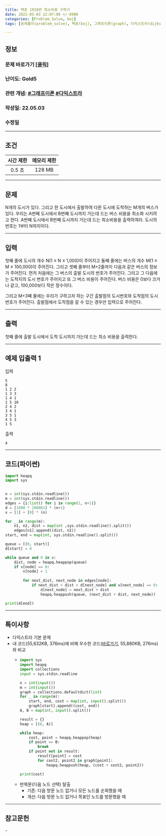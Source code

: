 ```yaml
---
title: 백준 1916번 최소비용 구하기
date: 2022-05-03 22:07:00 +/-0900
categories: [Problem_Solve, boj]
tags: [문제풀이(problem_solve), 백준(boj), 그래프이론(graph), 다익스트라(dijkstra)]

---
```

## 정보
### 문제 바로가기 [[클릭](https://www.acmicpc.net/problem/1916)]
### 난이도: Gold5
### 관련 개념: [#그래프이론](https://www.acmicpc.net/problemset?sort=ac_desc&algo=7) [#다익스트라](https://www.acmicpc.net/problemset?sort=ac_desc&algo=22)
### 작성일: 22.05.03
### 수정일

---
## 조건

시간 제한|메모리 제한
:---:|:---:
0.5 초|128 MB

---
## 문제
N개의 도시가 있다. 그리고 한 도시에서 출발하여 다른 도시에 도착하는 M개의 버스가 있다. 우리는 A번째 도시에서 B번째 도시까지 가는데 드는 버스 비용을 최소화 시키려고 한다. A번째 도시에서 B번째 도시까지 가는데 드는 최소비용을 출력하여라. 도시의 번호는 1부터 N까지이다.

---
## 입력
첫째 줄에 도시의 개수 N(1 ≤ N ≤ 1,000)이 주어지고 둘째 줄에는 버스의 개수 M(1 ≤ M ≤ 100,000)이 주어진다. 그리고 셋째 줄부터 M+2줄까지 다음과 같은 버스의 정보가 주어진다. 먼저 처음에는 그 버스의 출발 도시의 번호가 주어진다. 그리고 그 다음에는 도착지의 도시 번호가 주어지고 또 그 버스 비용이 주어진다. 버스 비용은 0보다 크거나 같고, 100,000보다 작은 정수이다.

그리고 M+3째 줄에는 우리가 구하고자 하는 구간 출발점의 도시번호와 도착점의 도시번호가 주어진다. 출발점에서 도착점을 갈 수 있는 경우만 입력으로 주어진다.

---
## 출력
첫째 줄에 출발 도시에서 도착 도시까지 가는데 드는 최소 비용을 출력한다.

---
## 예제 입출력 1
입력
```
5
8
1 2 2
1 3 3
1 4 1
1 5 10
2 4 2
3 4 1
3 5 1
4 5 3
1 5
```

출력
```
4
```

---
## 코드(파이썬)
```python
import heapq
import sys

                
n = int(sys.stdin.readline())
m = int(sys.stdin.readline())
edges = {i:list() for i in range(1, n+1)}
d = [1000 * 200001] * (n+1)
v = [1] + [0] * (n)

for _ in range(m):
    n1, n2, dist = map(int ,sys.stdin.readline().split())
    edges[n1].append((dist, n2))
start, end = map(int, sys.stdin.readline().split())

queue = [(0, start)]
d[start] = 0

while queue and 0 in v:
    dist, node = heapq.heappop(queue)
    if v[node] == 0:
        v[node] = 1
    
        for next_dist, next_node in edges[node]:
            if next_dist + dist < d[next_node] and v[next_node] == 0:
                d[next_node] = next_dist + dist
                heapq.heappush(queue, (next_dist + dist, next_node))

print(d[end])

```

---
## 특이사항
- 다익스트라 기본 문제
- 내 코드(55,632KB, 376ms)에 비해 우수한 코드([바로가기](https://www.acmicpc.net/source/42475094), 55,880KB, 276ms)와 비교
  - ```python
    import sys
    import heapq
    import collections
    input = sys.stdin.readline

    n = int(input())
    m = int(input())
    graph = collections.defaultdict(list)
    for _ in range(m):
        start, end, cost = map(int, input().split())
        graph[start].append((cost, end))
    A, B = map(int, input().split())

    result = {}
    heap = [(0, A)]

    while heap:
        cost, point = heapq.heappop(heap)
        if point == B:
            break
        if point not in result:
            result[point] = cost
            for cost2, point2 in graph[point]:
                heapq.heappush(heap, (cost + cost2, point2))

    print(cost)
    ```
  - 반복문(다음 노드 선택) 탈출
    - 기존: 다음 방문 노드 없거나 모든 노드를 순회했을 때
    - 개선: 다음 방문 노드 없거나 목표인 노드를 방문했을 때

---
## 참고문헌
\-
 
